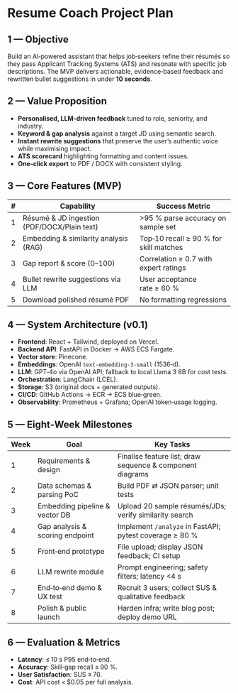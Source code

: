 # Resume Coach Project Plan

## 1 — Objective

Build an AI‑powered assistant that helps job‑seekers refine their résumés so they pass Applicant Tracking Systems (ATS) and resonate with specific job descriptions. The MVP delivers actionable, evidence‑based feedback and rewritten bullet suggestions in under **10 seconds**.

## 2 — Value Proposition

* **Personalised, LLM‑driven feedback** tuned to role, seniority, and industry.
* **Keyword & gap analysis** against a target JD using semantic search.
* **Instant rewrite suggestions** that preserve the user’s authentic voice while maximising impact.
* **ATS scorecard** highlighting formatting and content issues.
* **One‑click export** to PDF / DOCX with consistent styling.

## 3 — Core Features (MVP)

| # | Capability                                  | Success Metric                         |
| - | ------------------------------------------- | -------------------------------------- |
| 1 | Résumé & JD ingestion (PDF/DOCX/Plain text) | >95 % parse accuracy on sample set     |
| 2 | Embedding & similarity analysis (RAG)       | Top‑10 recall ≥ 90 % for skill matches |
| 3 | Gap report & score (0–100)                  | Correlation ≥ 0.7 with expert ratings  |
| 4 | Bullet rewrite suggestions via LLM          | User acceptance rate ≥ 60 %            |
| 5 | Download polished résumé PDF                | No formatting regressions              |

## 4 — System Architecture (v0.1)

* **Frontend**: React + Tailwind, deployed on Vercel.
* **Backend API**: FastAPI in Docker → AWS ECS Fargate.
* **Vector store**: Pinecone.
* **Embeddings**: OpenAI `text-embedding-3-small` (1536‑d).
* **LLM**: GPT‑4o via OpenAI API; fallback to local Llama 3 8B for cost tests.
* **Orchestration**: LangChain (LCEL).
* **Storage**: S3 (original docs + generated outputs).
* **CI/CD**: GitHub Actions → ECR → ECS blue‑green.
* **Observability**: Prometheus + Grafana; OpenAI token‑usage logging.

## 5 — Eight‑Week Milestones

| Week | Goal                            | Key Tasks                                                 |
| ---- | ------------------------------- | --------------------------------------------------------- |
| 1    | Requirements & design           | Finalise feature list; draw sequence & component diagrams |
| 2    | Data schemas & parsing PoC      | Build PDF ⇄ JSON parser; unit tests                       |
| 3    | Embedding pipeline & vector DB  | Upload 20 sample résumés/JDs; verify similarity search    |
| 4    | Gap analysis & scoring endpoint | Implement `/analyze` in FastAPI; pytest coverage ≥ 80 %   |
| 5    | Front‑end prototype             | File upload; display JSON feedback; CI setup              |
| 6    | LLM rewrite module              | Prompt engineering; safety filters; latency <4 s          |
| 7    | End‑to‑end demo & UX test       | Recruit 3 users; collect SUS & qualitative feedback       |
| 8    | Polish & public launch          | Harden infra; write blog post; deploy demo URL            |


## 6 — Evaluation & Metrics

* **Latency**: ≤ 10 s P95 end‑to‑end.
* **Accuracy**: Skill‑gap recall ≥ 90 %.
* **User Satisfaction**: SUS ≥ 70.
* **Cost**: API cost < \$0.05 per full analysis.

